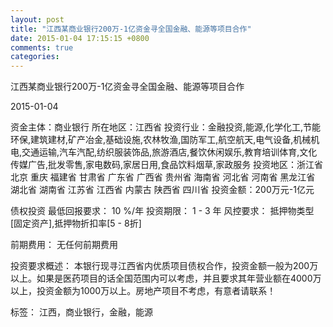 ```yaml
---
layout: post
title: "江西某商业银行200万-1亿资金寻全国金融、能源等项目合作"
date: 2015-01-04 17:15:15 +0800
comments: true
categories: 
---
```

江西某商业银行200万-1亿资金寻全国金融、能源等项目合作



2015-01-04

资金主体：商业银行
所在地区：江西省
投资行业：金融投资,能源,化学化工,节能环保,建筑建材,矿产冶金,基础设施,农林牧渔,国防军工,航空航天,电气设备,机械机电,交通运输,汽车汽配,纺织服装饰品,旅游酒店,餐饮休闲娱乐,教育培训体育,文化传媒广告,批发零售,家电数码,家居日用,食品饮料烟草,家政服务
投资地区：浙江省 北京 重庆 福建省 甘肃省 广东省 广西省 贵州省 海南省 河北省 河南省 黑龙江省 湖北省 湖南省 江苏省 江西省 内蒙古 陕西省 四川省
投资金额：200万元-1亿元

债权投资
最低回报要求：
                            10 %/年
                                                                                投资期限：
                            1 - 3 年
                                                                                                                                        风控要求：
                            抵押物类型[固定资产],抵押物折扣率[5 - 8折]

前期费用：
无任何前期费用

投资要求概述：
本银行现寻江西省内优质项目债权合作，投资金额一般为200万以上。如果是医药项目的话全国范围内可以考虑，并且要求其年营业额在4000万以上，投资金额为1000万以上。房地产项目不考虑，有意者请联系！

标签：
江西，商业银行，金融，能源

